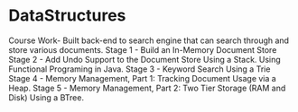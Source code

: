# DataStructures
Course Work- Built back-end to search engine that can search through and store various documents. 
Stage 1 - Build an In-Memory Document Store
Stage 2 - Add Undo Support to the Document Store Using a Stack. Using Functional Programing in Java.
Stage 3 - Keyword Search Using a Trie
Stage 4 - Memory Management, Part 1: Tracking Document Usage via a Heap.
Stage 5 - Memory Management, Part 2: Two Tier Storage (RAM and Disk) Using a BTree.
